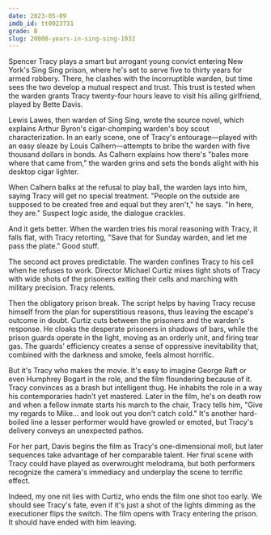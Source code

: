 ```yaml
---
date: 2023-05-09
imdb_id: tt0023731
grade: B
slug: 20000-years-in-sing-sing-1932
---
```


Spencer Tracy plays a smart but arrogant young convict entering New York's Sing Sing prison, where he's set to serve five to thirty years for armed robbery. There, he clashes with the incorruptible warden, but time sees the two develop a mutual respect and trust. This trust is tested when the warden grants Tracy twenty-four hours leave to visit his ailing girlfriend, played by Bette Davis.

Lewis Lawes, then warden of Sing Sing, wrote the source novel, which explains Arthur Byron's cigar-chomping warden's boy scout characterization. In an early scene, one of Tracy's entourage—played with an easy sleaze by Louis Calhern—attempts to bribe the warden with five thousand dollars in bonds. As Calhern explains how there's "bales more where that came from," the warden grins and sets the bonds alight with his desktop cigar lighter.

When Calhern balks at the refusal to play ball, the warden lays into him, saying Tracy will get no special treatment. "People on the outside are supposed to be created free and equal but they aren't," he says. "In here, they are." Suspect logic aside, the dialogue crackles.

And it gets better. When the warden tries his moral reasoning with Tracy, it falls flat, with Tracy retorting, "Save that for Sunday warden, and let me pass the plate." Good stuff.

The second act proves predictable. The warden confines Tracy to his cell when he refuses to work. Director Michael Curtiz mixes tight shots of Tracy with wide shots of the prisoners exiting their cells and marching with military precision. Tracy relents.

Then the obligatory prison break. The script helps by having Tracy recuse himself from the plan for superstitious reasons, thus leaving the escape's outcome in doubt. Curtiz cuts between the prisoners and the warden's response. He cloaks the desperate prisoners in shadows of bars, while the prison guards operate in the light, moving as an orderly unit, and firing tear gas. The guards' efficiency creates a sense of oppressive inevitability that, combined with the darkness and smoke, feels almost horrific.

But it's Tracy who makes the movie. It's easy to imagine George Raft or even Humphrey Bogart in the role, and the film floundering because of it. Tracy convinces as a brash but intelligent thug. He inhabits the role in a way his contemporaries hadn't yet mastered. Later in the film, he's on death row and when a fellow inmate starts his march to the chair, Tracy tells him, "Give my regards to Mike... and look out you don't catch cold." It's another hard-boiled line a lesser performer would have growled or emoted, but Tracy's delivery conveys an unexpected pathos.

For her part, Davis begins the film as Tracy's one-dimensional moll, but later sequences take advantage of her comparable talent. Her final scene with Tracy could have played as overwrought melodrama, but both performers recognize the camera's immediacy and underplay the scene to terrific effect.

Indeed, my one nit lies with Curtiz, who ends the film one shot too early. We should see Tracy's fate, even if it's just a shot of the lights dimming as the executioner flips the switch. The film opens with Tracy entering the prison. It should have ended with him leaving.

